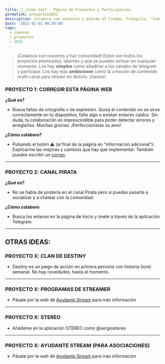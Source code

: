 ```yaml
---
title: 👋 ¿Cómo Vas? - Página de Proyectos y Participación.
permalink: proyectos2022
description: Colabora con nosotros y pierde el tiempo. Tranquilo, "todo sirve para la jubilación".
date: '2022-01-01 00:30:00'
tags: 
  - comovas
  - proyectos
  - 2022
---
```


> ¡Colabora con nosotros y haz comunidad! Estos son todos los proyectos planteados, latentes y que se pueden activar en cualquier momento. Los hay **simples** como añadirse a los canales de telegram y participar. Los hay más **ambiciosos** como la creación de contenido multi-canal para stream en directo. ¡Vamos!


### PROYECTO 1: CORREGIR ESTA PÁGINA WEB

<script async src="https://telegram.org/js/telegram-widget.js?15" data-telegram-post="sergiocomovas/10" data-width="100%"></script>

**¿Qué es?** 

*  Busca faltas de ortografía o de expresión. Quizá el contenido no se sirva correctamente en tu dispositivo, falte algo o existan enlaces caídos. Sin duda, tu colaboración es imprescindible para poder detectar errores y arreglarlos. Muchas gracias. ¡Perfeccionistas os amo! 

**¿Cómo colaboro?**

* Pulsando el botón ⚠️ (al final de la página en "información adicional"): Explicarme las mejoras y cambios que hay que implementar. También puedes escribir un <a href="mailto:sergio@comovas.es">correo</a>.

------

### PROYECTO 2: CANAL PIRATA

<script async src="https://telegram.org/js/telegram-widget.js?15" data-telegram-post="sergiocomovas/11" data-width="100%"></script>

**¿Qué es?**

* No se habla de piratería en el canal Pirata pero si puedes pasarte a socializar y a chatear con la comunidad.

**¿Cómo colaboro**

* Busca los enlaces en la página de Inicio y únete a través de la aplicación Telegram.

-------

## OTRAS IDEAS:

### PROYECTO X: CLAN DE DESTINY

<script async src="https://telegram.org/js/telegram-widget.js?15" data-telegram-post="sergiocomovas/15" data-width="100%"></script>

* Destiny es un juego de acción en primera persona con historia (lore) semanal. No hay novedades, hasta el momento.  

------

### PROYECTO X: PROGRAMAS DE STREAMER

<script async src="https://telegram.org/js/telegram-widget.js?15" data-telegram-post="sergiocomovas/12" data-width="100%"></script>

* Pásate por la web de [Ayudante Stream](https://www.ayudantestream.com) para más información

------

### PROYECTO X: STEREO

<script async src="https://telegram.org/js/telegram-widget.js?15" data-telegram-post="sergiocomovas/13" data-width="100%"></script>

* Añádeme en la aplicación STEREO como @sergiostereo 

------

### PROYECTO X: AYUDANTE STREAM (PARA ASOCIACIONES)

<script async src="https://telegram.org/js/telegram-widget.js?15" data-telegram-post="sergiocomovas/14" data-width="100%"></script>

* Pásate por la web de [Ayudante Stream](https://www.ayudantestream.com/#/ejemplos) para más información

